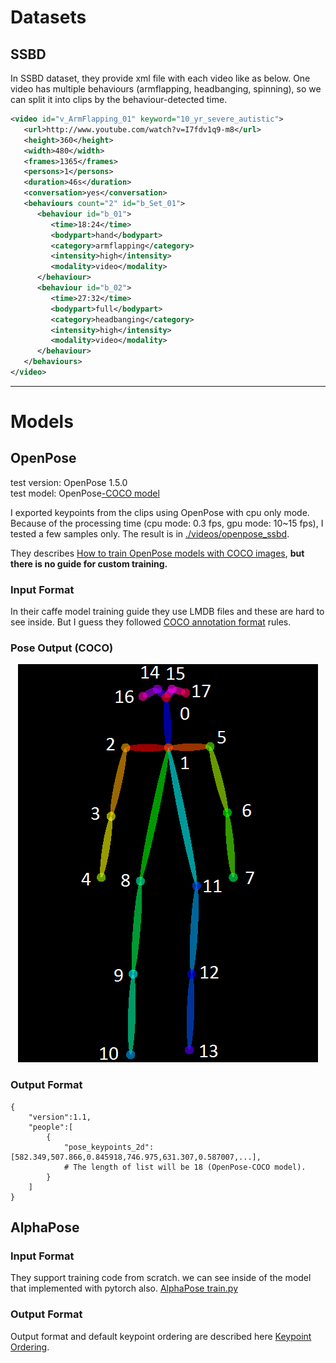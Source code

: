 Datasets
===
SSBD
---

In SSBD dataset, they provide xml file with each video like as below.
One video has multiple behaviours (armflapping, headbanging, spinning), so we can split it into clips by the behaviour-detected time.

```xml
<video id="v_ArmFlapping_01" keyword="10_yr_severe_autistic">
   <url>http://www.youtube.com/watch?v=I7fdv1q9-m8</url>
   <height>360</height>
   <width>480</width>
   <frames>1365</frames>
   <persons>1</persons>
   <duration>46s</duration>
   <conversation>yes</conversation>
   <behaviours count="2" id="b_Set_01">
   	  <behaviour id="b_01">		
         <time>18:24</time>		
         <bodypart>hand</bodypart>		
         <category>armflapping</category>		
         <intensity>high</intensity>		
         <modality>video</modality>	
      </behaviour>
	  <behaviour id="b_02">		
         <time>27:32</time>		
         <bodypart>full</bodypart>		
         <category>headbanging</category>		
         <intensity>high</intensity>		
         <modality>video</modality>	
      </behaviour>
   </behaviours>
</video>
```
---

Models
===
OpenPose
---

test version: OpenPose 1.5.0 <br/>
test model: OpenPose[-COCO model](https://github.com/CMU-Perceptual-Computing-Lab/openpose/blob/master/doc/quick_start.md#body_25-vs-coco-vs-mpi-models) <br/>

I exported keypoints from the clips using OpenPose with cpu only mode. Because of the processing time (cpu mode: 0.3 fps, gpu mode: 10~15 fps), I tested a few samples only. The result is in [./videos/openpose_ssbd](./videos/openpose_ssbd).

They describes [How to train OpenPose models with COCO images](https://github.com/CMU-Perceptual-Computing-Lab/openpose_train/tree/master/training#whole-body-training), **but there is no guide for custom training.**

### Input Format

In their caffe model training guide they use LMDB files and these are hard to see inside. But I guess they followed [COCO annotation format](http://cocodataset.org/#format-data) rules. 

### Pose Output (COCO)

<p align="center">
    <img src="https://github.com/CMU-Perceptual-Computing-Lab/openpose/raw/master/doc/media/keypoints_pose_18.png", width="480">
</p>

### Output Format

```
{
    "version":1.1,
    "people":[
        {
            "pose_keypoints_2d":[582.349,507.866,0.845918,746.975,631.307,0.587007,...],
			# The length of list will be 18 (OpenPose-COCO model).
        }
    ]
}
```

AlphaPose
---

### Input Format

They support training code from scratch. we can see inside of the model that implemented with pytorch also. [AlphaPose train.py](https://github.com/MVIG-SJTU/AlphaPose/blob/master/scripts/train.py)

### Output Format

Output format and default keypoint ordering are described here [Keypoint Ordering](https://github.com/MVIG-SJTU/AlphaPose/blob/master/docs/output.md#keypoint-ordering).

